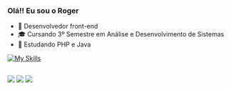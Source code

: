 ### Olá!! Eu sou o Roger

- 🔭 Desenvolvedor front-end
- 🎓 Cursando 3º Semestre em Análise e Desenvolvimento de Sistemas
- 🌱 Estudando PHP e Java

[![My Skills](https://skillicons.dev/icons?i=html,css,bootstrap,js,php,figma,wordpress,mysql)](https://skillicons.dev)

##

<div> 
  <a href="https://instagram.com/rcorreamello" target="_blank"><img src="https://img.shields.io/badge/-Instagram-%23E4405F?style=for-the-badge&logo=instagram&logoColor=white" target="_blank"></a>
  <a href = "mailto:j.rogercorreamello@gmail.com"><img src="https://img.shields.io/badge/-Gmail-%23333?style=for-the-badge&logo=gmail&logoColor=white" target="_blank"></a>
  <a href="https://www.linkedin.com/in/rmeiio" target="_blank"><img src="https://img.shields.io/badge/-LinkedIn-%230077B5?style=for-the-badge&logo=linkedin&logoColor=white" target="_blank"></a> 
  
</div>
